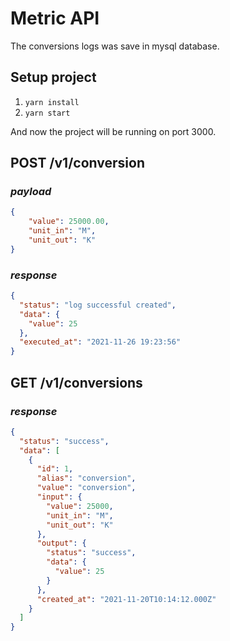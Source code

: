 # Metric API

The conversions logs was save in mysql database.

## Setup project

1. `yarn install`
2. `yarn start`

And now the project will be running on port 3000.

## POST /v1/conversion

### _payload_

```json
{
    "value": 25000.00,
    "unit_in": "M",
    "unit_out": "K"
}
```

### _response_ 

```json
{
  "status": "log successful created",
  "data": {
    "value": 25
  },
  "executed_at": "2021-11-26 19:23:56"
}
```

## GET /v1/conversions

### _response_

```json
{
  "status": "success",
  "data": [
    {
      "id": 1,
      "alias": "conversion",
      "value": "conversion",
      "input": {
        "value": 25000,
        "unit_in": "M",
        "unit_out": "K"
      },
      "output": {
        "status": "success",
        "data": {
          "value": 25
        }
      },
      "created_at": "2021-11-20T10:14:12.000Z"
    }
  ]
}
```